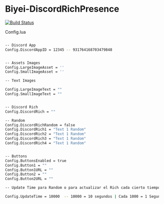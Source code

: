 # Biyei-DiscordRichPresence

[![Build Status](https://travis-ci.org/joemccann/dillinger.svg?branch=master)](https://discord.gg/PnDGu92dnD)

Config.lua

```sh

-- Discord App
Config.DiscordAppID = 12345 -- 931764168703479848


-- Assets Images
Config.LargeImageAsset = ''
Config.SmallImageAsset = ''

-- Text Images

Config.LargeImageText = ""
Config.SmallImageText = ""


-- Discord Rich
Config.DiscordRich = ""

-- Random
Config.DiscordRichRandom = false
Config.DiscordRich1 = "Text 1 Random"
Config.DiscordRich2 = "Text 1 Random"
Config.DiscordRich3 = "Text 1 Random"
Config.DiscordRich4 = "Text 1 Random"


-- Buttons
Config.ButtonsEnabled = true
Config.Button1 = ""
Config.Button1URL = ""
Config.Button2 = ""
Config.Button2URL = ""

-- Update Time para Random o para actualizar el Rich cada cierto tiempo

Config.UpdateTime = 10000  -- 10000 = 10 segundos | Cada 1000 = 1 Segundo

```
